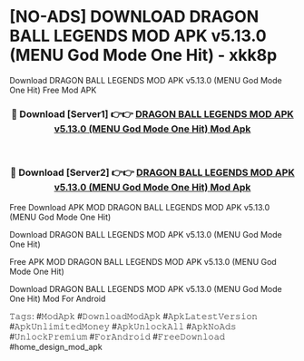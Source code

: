# [NO-ADS] DOWNLOAD DRAGON BALL LEGENDS MOD APK v5.13.0 (MENU God Mode One Hit) - xkk8p
Download DRAGON BALL LEGENDS MOD APK v5.13.0 (MENU God Mode One Hit) Free Mod APK

<div align="center">
<h3>🔴 Download [Server1] 👉👉 <a href="https://apk-comot.site?title=DRAGON_BALL_LEGENDS_MOD_APK_v5.13.0_(MENU_God_Mode_One_Hit)">DRAGON BALL LEGENDS MOD APK v5.13.0 (MENU God Mode One Hit) Mod Apk</a></h3><br>

<h3>🔴 Download [Server2] 👉👉 <a href="https://apk-comot.site?title=DRAGON_BALL_LEGENDS_MOD_APK_v5.13.0_(MENU_God_Mode_One_Hit)">DRAGON BALL LEGENDS MOD APK v5.13.0 (MENU God Mode One Hit) Mod Apk</a></h3>
</div>


Free Download APK MOD DRAGON BALL LEGENDS MOD APK v5.13.0 (MENU God Mode One Hit)

Download DRAGON BALL LEGENDS MOD APK v5.13.0 (MENU God Mode One Hit) 

Free APK MOD DRAGON BALL LEGENDS MOD APK v5.13.0 (MENU God Mode One Hit) 

Download DRAGON BALL LEGENDS MOD APK v5.13.0 (MENU God Mode One Hit) Mod For Android

𝚃𝚊𝚐𝚜: #𝙼𝚘𝚍𝙰𝚙𝚔 #𝙳𝚘𝚠𝚗𝚕𝚘𝚊𝚍𝙼𝚘𝚍𝙰𝚙𝚔 #𝙰𝚙𝚔𝙻𝚊𝚝𝚎𝚜𝚝𝚅𝚎𝚛𝚜𝚒𝚘𝚗 #𝙰𝚙𝚔𝚄𝚗𝚕𝚒𝚖𝚒𝚝𝚎𝚍𝙼𝚘𝚗𝚎𝚢 #𝙰𝚙𝚔𝚄𝚗𝚕𝚘𝚌𝚔𝙰𝚕𝚕 #𝙰𝚙𝚔𝙽𝚘𝙰𝚍𝚜 #𝚄𝚗𝚕𝚘𝚌𝚔𝙿𝚛𝚎𝚖𝚒𝚞𝚖 #𝙵𝚘𝚛𝙰𝚗𝚍𝚛𝚘𝚒𝚍 #𝙵𝚛𝚎𝚎𝙳𝚘𝚠𝚗𝚕𝚘𝚊𝚍 #home_design_mod_apk
